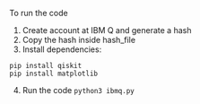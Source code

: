 To run the code

1. Create account at IBM Q and generate a hash 
2. Copy the hash inside hash_file
3. Install dependencies:

```
pip install qiskit
pip install matplotlib
```

4. Run the code `python3 ibmq.py`
